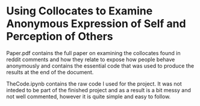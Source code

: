 # Using Collocates to Examine Anonymous Expression of Self and Perception of Others

Paper.pdf contains the full paper on examining the collocates found in reddit comments and how they relate to expose how people behave anonymously and contains the essential code that was used to produce the results at the end of the document.

TheCode.ipynb contains the raw code I used for the project. It was not inteded to be part of the finished project and as a result is a bit messy and not well commented, however it is quite simple and easy to follow.
